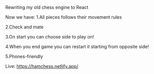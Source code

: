 Rewriting my old chess engine to React


Now we have: 
  1.All pieces follows their movement rules

  2.Check and mate

  3.On start you can choose side to play on!

  4.When you end game you can restart it starting from opposite side!

  5.Phones-friendly


Live: https://hamchess.netlify.app/
